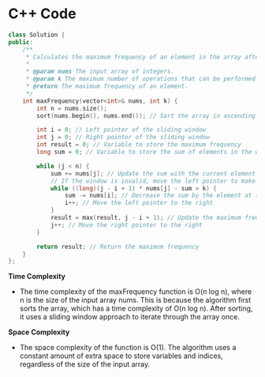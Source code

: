 # C++ Code

```cpp
class Solution {
public:
    /**
     * Calculates the maximum frequency of an element in the array after performing at most k operations.
     * 
     * @param nums The input array of integers.
     * @param k The maximum number of operations that can be performed.
     * @return The maximum frequency of an element.
     */
    int maxFrequency(vector<int>& nums, int k) {
        int n = nums.size();
        sort(nums.begin(), nums.end()); // Sort the array in ascending order

        int i = 0; // Left pointer of the sliding window
        int j = 0; // Right pointer of the sliding window
        int result = 0; // Variable to store the maximum frequency
        long sum = 0; // Variable to store the sum of elements in the window

        while (j < n) {
            sum += nums[j]; // Update the sum with the current element
            // If the window is invalid, move the left pointer to make it valid again
            while ((long)(j - i + 1) * nums[j] - sum > k) {
                sum -= nums[i]; // Decrease the sum by the element at the left pointer
                i++; // Move the left pointer to the right
            }
            result = max(result, j - i + 1); // Update the maximum frequency
            j++; // Move the right pointer to the right
        }

        return result; // Return the maximum frequency
    }
};
```

**Time Complexity**
- The time complexity of the maxFrequency function is O(n log n), where n is the size of the input array nums. This is because the algorithm first sorts the array, which has a time complexity of O(n log n). After sorting, it uses a sliding window approach to iterate through the array once.

**Space Complexity**
- The space complexity of the function is O(1). The algorithm uses a constant amount of extra space to store variables and indices, regardless of the size of the input array.

